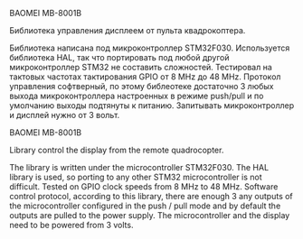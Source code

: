 BAOMEI MB-8001B

Библиотека управления дисплеем от пульта квадрокоптера.

Библиотека написана под микроконтроллер STM32F030. Используется библиотека HAL, так что портировать под любой другой микроконтроллер STM32 не составить сложностей.
Тестировал на тактовых частотах тактирования GPIO от 8 MHz до 48 MHz.
Протокол управления софтверный, по этому библеотеке достаточно 3 любых выхода микроконтроллера настроенных в режиме push/pull и по умолчанию выходы подтянуты к питанию. Запитывать микроконтроллер и дисплей нужно от 3 вольт.


BAOMEI MB-8001B

Library control the display from the remote quadrocopter.

The library is written under the microcontroller STM32F030. The HAL library is used, so porting to any other STM32 microcontroller is not difficult.
Tested on GPIO clock speeds from 8 MHz to 48 MHz.
Software control protocol, according to this library, there are enough 3 any outputs of the microcontroller configured in the push / pull mode and by default the outputs are pulled to the power supply. The microcontroller and the display need to be powered from 3 volts.
